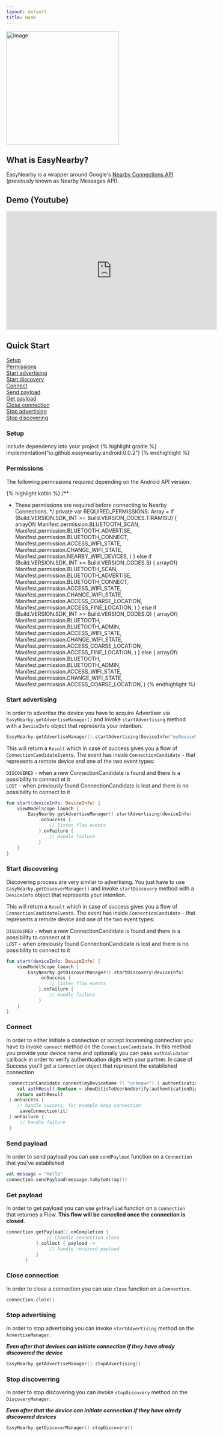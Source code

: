 ```yaml
---
layout: default
title: Home
---
```


<img src="./assets/images/easyNearbyLogo.webp" alt="image" width="300" height="300">

## What is EasyNearby?
EasyNearby is a wrapper around Google's [Nearby Connections API](https://developers.google.com/nearby/connections/overview) (previously known as Nearby Messages API). 

## Demo (Youtube)
<iframe width="560" height="315" src="https://www.youtube.com/embed/hAqrdB-kCzE?si=QoP-uOJ2wbY7aQJ3" title="YouTube video player" frameborder="0" allow="accelerometer; autoplay; clipboard-write; encrypted-media; gyroscope; picture-in-picture; web-share" referrerpolicy="strict-origin-when-cross-origin" allowfullscreen></iframe>

## Quick Start
[Setup](#setup)<br>
[Permissions](#permissions)<br>
[Start advertising](#start-advertising)<br>
[Start discovery](#start-discovering)<br>
[Connect](#connect)<br>
[Send payload](#send-payload)<br>
[Get payload](#get-payload)<br>
[Close connection](#close-connection)<br>
[Stop advertising](#stop-advertising)<br>
[Stop discovering](#stop-discoverring)<br>


### Setup
include dependency into your project
{% highlight gradle %}
implementation("io.github.easynearby:android:0.0.2")
{% endhighlight %}

### Permissions
The following permissions required depending on the Android API version:

{% highlight kotlin %}
/**
 * These permissions are required before connecting to Nearby Connections.
 */
private var REQUIRED_PERMISSIONS: Array<String> =
    if (Build.VERSION.SDK_INT >= Build.VERSION_CODES.TIRAMISU) {
        arrayOf(
            Manifest.permission.BLUETOOTH_SCAN,
            Manifest.permission.BLUETOOTH_ADVERTISE,
            Manifest.permission.BLUETOOTH_CONNECT,
            Manifest.permission.ACCESS_WIFI_STATE,
            Manifest.permission.CHANGE_WIFI_STATE,
            Manifest.permission.NEARBY_WIFI_DEVICES,
        )
    } else if (Build.VERSION.SDK_INT >= Build.VERSION_CODES.S) {
        arrayOf(
            Manifest.permission.BLUETOOTH_SCAN,
            Manifest.permission.BLUETOOTH_ADVERTISE,
            Manifest.permission.BLUETOOTH_CONNECT,
            Manifest.permission.ACCESS_WIFI_STATE,
            Manifest.permission.CHANGE_WIFI_STATE,
            Manifest.permission.ACCESS_COARSE_LOCATION,
            Manifest.permission.ACCESS_FINE_LOCATION,
        )
    } else if (Build.VERSION.SDK_INT >= Build.VERSION_CODES.Q) {
        arrayOf(
            Manifest.permission.BLUETOOTH,
            Manifest.permission.BLUETOOTH_ADMIN,
            Manifest.permission.ACCESS_WIFI_STATE,
            Manifest.permission.CHANGE_WIFI_STATE,
            Manifest.permission.ACCESS_COARSE_LOCATION,
            Manifest.permission.ACCESS_FINE_LOCATION,
        )
    } else {
        arrayOf(
            Manifest.permission.BLUETOOTH,
            Manifest.permission.BLUETOOTH_ADMIN,
            Manifest.permission.ACCESS_WIFI_STATE,
            Manifest.permission.CHANGE_WIFI_STATE,
            Manifest.permission.ACCESS_COARSE_LOCATION,
        )
{% endhighlight %}

### Start advertising
In order to advertise the device you have to acquire Advertiser via `EasyNearby.getAdvertiseManager()` and invoke `startAdvertising` method with a `DeviceInfo` object that represents your intention.

```kotlin
EasyNearby.getAdvertiseManager().startAdvertising(DeviceInfo("myDeviceName", "serviceId", ConnectionStrategy.STAR))
```

This will return a `Result` which in case of success gives you a flow of `ConnectionCandidateEvent`s. The event has inside `ConnectionCandidate` -  that represents a remote device and one of the two event types:

`DISCOVERED` - when a new ConnectionCandidate is found and there is a possibility to connect ot it<br>
`LOST` - when previously found ConnectionCandidate is lost and there is no possibility to connect to it

```kotlin
fun start(deviceInfo: DeviceInfo) {
    viewModelScope.launch {
        EasyNearby.getAdvertiseManager().startAdvertising(deviceInfo)
            .onSuccess {
                // listen flow events
            }.onFailure {
                // Handle failure
            }
    }
}
```

### Start discovering
Discovering process are very similar to advertising. You just have to use `EasyNearby.getDiscoverManager()` and invoke `startDiscovery` method with a `DeviceInfo` object that represents your intention.

This will return a `Result` which in case of success gives you a flow of `ConnectionCandidateEvent`s. The event has inside `ConnectionCandidate` -  that represents a remote device and one of the two event types:

`DISCOVERED` - when a new ConnectionCandidate is found and there is a possibility to connect ot it<br>
`LOST` - when previously found ConnectionCandidate is lost and there is no possibility to connect to it


```kotlin
fun start(deviceInfo: DeviceInfo) {
    viewModelScope.launch {
        EasyNearby.getDiscoverManager().startDiscovery(deviceInfo)
            .onSuccess {
                // listen flow events
            }.onFailure {
                // Handle failure
            }
    }
}
```

### Connect
In order to either initiate a connection or accept incomming connection you have to invoke `connect` method on the `ConnectionCandidate`. In this method you provide your device name and optionally you can pass `authValidator` callback in order to verify authentication digits with your partner.
In case of Success you'll get a `Connection` object that represent the established connection

```kotlin
 connectionCandidate.connect(myDeviceName ?: "unknown") { authenticationDigits: String ->
    val authResult:Boolean = showDitisToUserAndVerify(authenticationDigits)
    return authResult
 }.onSuccess {
    // handle success, for example keep connection
     saveConnection(it)
 }.onFailure {
     // handle failure
 }
```

### Send payload
In order to send payload you can use `sendPayload` function on a `Connection` that you've established

```kotlin
val message = "Hello"
connection.sendPayload(message.toByteArray())
```

### Get payload
In order to get payload you can use `getPayload` function on a `Connection` that returnes a Flow<ByteArray>. **This flow will be cancelled once the connection is closed**.

```kotlin
connection.getPayload().onCompletion {
               // Chandle connection close
           }.collect { payload ->
                // handle received payload            
           }
       }
```

### Close connection
In order to close a connection you can use `close` function on a `Connection`.

```kotlin
connection.close()
```

### Stop advertising
In order to stop advertising you can invoke `startAdvertising` method on the `AdvertiseManager`.

***Even after that devices can initiate connection if they have alredy discovered the device***

```kotlin
EasyNearby.getAdvertiseManager().stopAdvertising()
```

### Stop discoverring
In order to stop discovering you can invoke `stopDiscovery` method on the `DiscoveryManager`.

***Even after that the device can initiate connection if they have alredy discovered devices***

```kotlin
EasyNearby.getDiscoverManager().stopDiscovery()
```